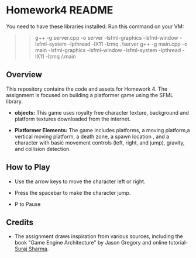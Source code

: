 # Homework4 README
You need to have these libraries installed: 
Run this command on your VM:
>>g++ -g server.cpp -o server -lsfml-graphics -lsfml-window -lsfml-system -lpthread -lX11 -lzmq
>>./server
>>g++ -g main.cpp -o main -lsfml-graphics -lsfml-window -lsfml-system -lpthread -lX11 -lzmq
>>/.main
## Overview
This repository contains the code and assets for Homework 4. The assignment is focused on building a platformer game using the SFML library.
- **objects:** This game uses royalty free character texture, background and platform textures downloaded from the internet.

- **Platformer Elements:** The game includes platforms, a moving platform,a vertical moving platform, a death zone, a spawn location , and a character with basic movement controls (left, right, and jump), gravity, and collision detection.

## How to Play
- Use the arrow keys to move the character left or right.

- Press the spacebar to make the character jump.

- P to Pause

## Credits
- The assignment draws inspiration from various sources, including the book "Game Engine Architecture" by Jason Gregory and online tutorial- [Suraj Sharma](https://www.youtube.com/playlist?list=PL6xSOsbVA1eb_QqMTTcql_3PdOiE928up).

